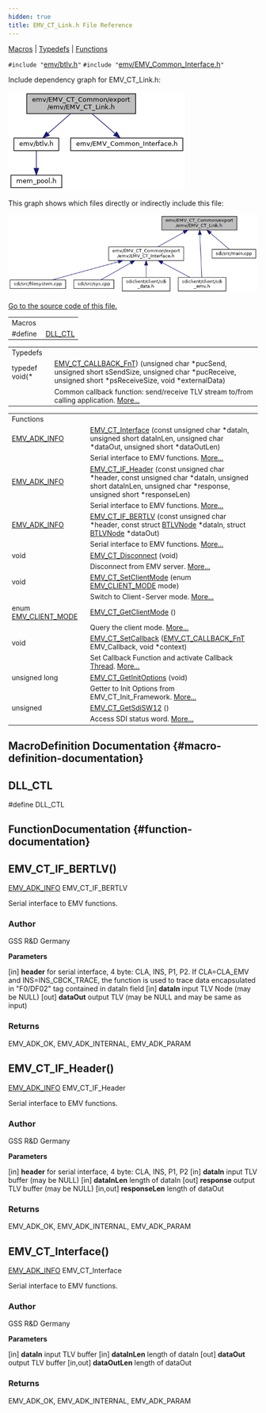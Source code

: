 ```yaml
---
hidden: true
title: EMV_CT_Link.h File Reference
---
```


[Macros](#define-members) \| [Typedefs](#typedef-members) \| [Functions](#func-members)

`#include "`<a href="btlv_8h_source.md">emv/btlv.h</a>`"`
`#include "`<a href="_e_m_v___common___interface_8h_source.md">emv/EMV_Common_Interface.h</a>`"`

Include dependency graph for EMV_CT_Link.h:

![](_e_m_v___c_t___link_8h__incl.png)

This graph shows which files directly or indirectly include this file:

![](_e_m_v___c_t___link_8h__dep__incl.png)

<a href="_e_m_v___c_t___link_8h_source.md">Go to the source code of this file.</a>

|          |                                               |
|----------|-----------------------------------------------|
| Macros   |                                               |
| #define  | [DLL_CTL](#afe87027abfbdba4e0878ab58013aef55) |

|  |  |
|----|----|
| Typedefs |  |
| typedef void(\*  | <a href="group___t_l_v___c_a_l_l_b_c_k.md#ga3ff52ae040bd291d348e505e057f02ef">EMV_CT_CALLBACK_FnT</a>) (unsigned char \*pucSend, unsigned short sSendSize, unsigned char \*pucReceive, unsigned short \*psReceiveSize, void \*externalData) |
|   | Common callback function: send/receive TLV stream to/from calling application. <a href="group___t_l_v___c_a_l_l_b_c_k.md#ga3ff52ae040bd291d348e505e057f02ef">More...</a><br/> |

|  |  |
|----|----|
| Functions |  |
| <a href="group___a_d_k___r_e_t___c_o_d_e.md#gaa5ed8ecc7a31f36a8927e6e258187810">EMV_ADK_INFO</a>  | [EMV_CT_Interface](#af3a3a3705aca214ef5f2e2d7d2aed417) (const unsigned char \*dataIn, unsigned short dataInLen, unsigned char \*dataOut, unsigned short \*dataOutLen) |
|   | Serial interface to EMV functions. [More\...](#af3a3a3705aca214ef5f2e2d7d2aed417)<br/> |
| <a href="group___a_d_k___r_e_t___c_o_d_e.md#gaa5ed8ecc7a31f36a8927e6e258187810">EMV_ADK_INFO</a>  | [EMV_CT_IF_Header](#a7ac79106dfcb44120f03947e2a87a66a) (const unsigned char \*header, const unsigned char \*dataIn, unsigned short dataInLen, unsigned char \*response, unsigned short \*responseLen) |
|   | Serial interface to EMV functions. [More\...](#a7ac79106dfcb44120f03947e2a87a66a)<br/> |
| <a href="group___a_d_k___r_e_t___c_o_d_e.md#gaa5ed8ecc7a31f36a8927e6e258187810">EMV_ADK_INFO</a>  | [EMV_CT_IF_BERTLV](#a23666818abd044733c057104ed2272c1) (const unsigned char \*header, const struct <a href="struct_b_t_l_v_node.md">BTLVNode</a> \*dataIn, struct <a href="struct_b_t_l_v_node.md">BTLVNode</a> \*dataOut) |
|   | Serial interface to EMV functions. [More\...](#a23666818abd044733c057104ed2272c1)<br/> |
| void  | <a href="group___f_u_n_c___f_l_o_w.md#ga9d88559e5ab793338241d554dbcfcf81">EMV_CT_Disconnect</a> (void) |
|   | Disconnect from EMV server. <a href="group___f_u_n_c___f_l_o_w.md#ga9d88559e5ab793338241d554dbcfcf81">More...</a><br/> |
| void  | <a href="group___f_u_n_c___f_l_o_w.md#ga2204cedafe3383303c043852f3ceebb9">EMV_CT_SetClientMode</a> (enum <a href="_e_m_v___common___interface_8h.md#aa5ecae39726aadf1805b96849d3d28f5">EMV_CLIENT_MODE</a> mode) |
|   | Switch to Client-Server mode. <a href="group___f_u_n_c___f_l_o_w.md#ga2204cedafe3383303c043852f3ceebb9">More...</a><br/> |
| enum <a href="_e_m_v___common___interface_8h.md#aa5ecae39726aadf1805b96849d3d28f5">EMV_CLIENT_MODE</a>  | <a href="group___f_u_n_c___f_l_o_w.md#ga3dfeec9544bea2b365ef31fbaf3b81e2">EMV_CT_GetClientMode</a> () |
|   | Query the client mode. <a href="group___f_u_n_c___f_l_o_w.md#ga3dfeec9544bea2b365ef31fbaf3b81e2">More...</a><br/> |
| void  | <a href="group___f_u_n_c___f_l_o_w.md#gae51e43ae5d6598d3350458286925aba9">EMV_CT_SetCallback</a> (<a href="adk__emv__contactless__programmers__guide_8dox.md#a591fd0f380cd390007ce78b47be923c4">EMV_CT_CALLBACK_FnT</a> EMV_Callback, void \*context) |
|   | Set Callback Function and activate Callback <a href="class_thread.md">Thread</a>. <a href="group___f_u_n_c___f_l_o_w.md#gae51e43ae5d6598d3350458286925aba9">More...</a><br/> |
| unsigned long  | <a href="group___f_u_n_c___f_l_o_w.md#gad050ccbed4f332f10f2a081991c3203d">EMV_CT_GetInitOptions</a> (void) |
|   | Getter to Init Options from EMV_CT_Init_Framework. <a href="group___f_u_n_c___f_l_o_w.md#gad050ccbed4f332f10f2a081991c3203d">More...</a><br/> |
| unsigned  | <a href="group___f_u_n_c___f_l_o_w.md#ga584e4aff7e4e384a3442e904b9098305">EMV_CT_GetSdiSW12</a> () |
|   | Access SDI status word. <a href="group___f_u_n_c___f_l_o_w.md#ga584e4aff7e4e384a3442e904b9098305">More...</a><br/> |

## MacroDefinition Documentation {#macro-definition-documentation}

## DLL_CTL <a href="#afe87027abfbdba4e0878ab58013aef55" id="afe87027abfbdba4e0878ab58013aef55"></a>

<p>#define DLL_CTL</p>

## FunctionDocumentation {#function-documentation}

## EMV_CT_IF_BERTLV() <a href="#a23666818abd044733c057104ed2272c1" id="a23666818abd044733c057104ed2272c1"></a>

<p><a href="group___a_d_k___r_e_t___c_o_d_e.md#gaa5ed8ecc7a31f36a8927e6e258187810">EMV_ADK_INFO</a> EMV_CT_IF_BERTLV</p>

Serial interface to EMV functions.

### Author

GSS R&D Germany

**Parameters**

\[in\] **header** for serial interface, 4 byte: CLA, INS, P1, P2. If CLA=CLA_EMV and INS=INS_CBCK_TRACE, the function is used to trace data encapsulated in \"F0/DF02\" tag contained in dataIn field \[in\] **dataIn** input TLV Node (may be NULL) \[out\] **dataOut** output TLV (may be NULL and may be same as input)

### Returns

EMV_ADK_OK, EMV_ADK_INTERNAL, EMV_ADK_PARAM

## EMV_CT_IF_Header() <a href="#a7ac79106dfcb44120f03947e2a87a66a" id="a7ac79106dfcb44120f03947e2a87a66a"></a>

<p><a href="group___a_d_k___r_e_t___c_o_d_e.md#gaa5ed8ecc7a31f36a8927e6e258187810">EMV_ADK_INFO</a> EMV_CT_IF_Header</p>

Serial interface to EMV functions.

### Author

GSS R&D Germany

**Parameters**

\[in\] **header** for serial interface, 4 byte: CLA, INS, P1, P2 \[in\] **dataIn** input TLV buffer (may be NULL) \[in\] **dataInLen** length of dataIn \[out\] **response** output TLV buffer (may be NULL) \[in,out\] **responseLen** length of dataOut

### Returns

EMV_ADK_OK, EMV_ADK_INTERNAL, EMV_ADK_PARAM

## EMV_CT_Interface() <a href="#af3a3a3705aca214ef5f2e2d7d2aed417" id="af3a3a3705aca214ef5f2e2d7d2aed417"></a>

<p><a href="group___a_d_k___r_e_t___c_o_d_e.md#gaa5ed8ecc7a31f36a8927e6e258187810">EMV_ADK_INFO</a> EMV_CT_Interface</p>

Serial interface to EMV functions.

### Author

GSS R&D Germany

**Parameters**

\[in\] **dataIn** input TLV buffer \[in\] **dataInLen** length of dataIn \[out\] **dataOut** output TLV buffer \[in,out\] **dataOutLen** length of dataOut

### Returns

EMV_ADK_OK, EMV_ADK_INTERNAL, EMV_ADK_PARAM
